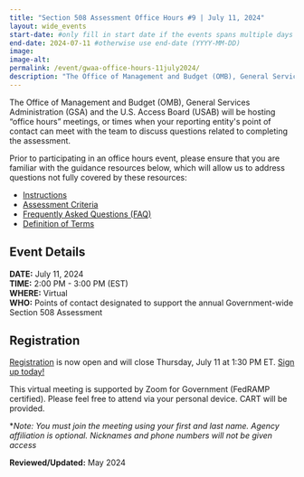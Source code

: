 ```yaml
---
title: "Section 508 Assessment Office Hours #9 | July 11, 2024"
layout: wide_events
start-date: #only fill in start date if the events spans multiple days (YYYY-MM-DD)
end-date: 2024-07-11 #otherwise use end-date (YYYY-MM-DD)
image:
image-alt: 
permalink: /event/gwaa-office-hours-11july2024/
description: "The Office of Management and Budget (OMB), General Services Administration (GSA) and the U.S. Access Board (USAB) will be hosting “office hours” meetings, or times when your reporting entity point of contact can meet with our teams to discuss the criteria or other questions related to completing the assessment."
---
```

The Office of Management and Budget (OMB), General Services Administration (GSA) and the U.S. Access Board (USAB) will be hosting “office hours” meetings, or times when your reporting entity's point of contact can meet with the team to discuss questions related to completing the assessment.

Prior to participating in an office hours event, please ensure that you are familiar with the guidance resources below, which will allow us to address questions not fully covered by these resources: 
- [Instructions][1]
- [Assessment Criteria][2] 
- [Frequently Asked Questions (FAQ)][4]
- [Definition of Terms][5]

## Event Details
**DATE:** July 11, 2024  
**TIME:** 2:00 PM - 3:00 PM (EST)  
**WHERE:** Virtual  
**WHO:** Points of contact designated to support the annual Government-wide Section 508 Assessment  

## Registration
[Registration][7] is now open and will close Thursday, July 11 at 1:30 PM ET. [Sign up today!][7]   

This virtual meeting is supported by Zoom for Government (FedRAMP certified). Please feel free to attend via your personal device.  CART will be provided.

**Note: You must join the meeting using your first and last name. Agency affiliation is optional. Nicknames and phone numbers will not be given access*

**Reviewed/Updated:** May 2024

[1]: {{site.baseurl}}/manage/section-508-assessment/
[2]: {{site.baseurl}}/manage/section-508-assessment/criteria/      
[4]: {{site.baseurl}}/manage/section-508-assessment/faq/
[5]: {{site.baseurl}}/tools/glossary/
[6]: {{site.baseurl}}/events/
[7]: https://gsa.zoomgov.com/meeting/register/vJIscuqprjIiGAgZ8ImMOo7VvRkC_ltUb3c